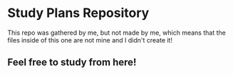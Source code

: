 # Study Plans Repository

This repo was gathered by me, but not made by me, which means that the files inside of this one are not mine and I didn't create it!


## Feel free to study from here!
